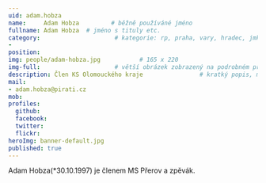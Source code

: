 ```yaml
---
uid: adam.hobza
name:     Adam Hobza         # běžně používáné jméno
fullname: Adam Hobza  # jméno s tituly etc.
category:                     # kategorie: rp, praha, vary, hradec, jmk, senat
- 
position:
img: people/adam-hobza.jpg           # 165 x 220
img-full:                     # větší obrázek zobrazený na podrobném profilu
description: Člen KS Olomouckého kraje                # kratký popis, max 160 znaků
mail:
- adam.hobza@pirati.cz
mob:         
profiles:
  github:
  facebook:       
  twitter:        
  flickr:       
heroImg: banner-default.jpg
published: true
---
```

Adam Hobza(*30.10.1997) je členem MS Přerov a zpěvák.
